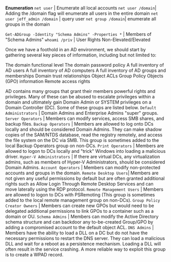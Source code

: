 **Enumeration**
`net user` | Enumerate all local accounts
`net user /domain`| Adding the /domain flag will enumerate all users in the entire domain
`net user jeff_admin /domain` | query user
`net group /domain`| enumerate all groups in the domain

`Get-ADGroup -Identity "Schema Admins" -Properties *` | Members of "Schema Admins"
`whoami /priv` | User Rights Non-Elevated/Elevated

Once we have a foothold in an AD environment, we should start by gathering several key pieces of information, including but not limited to:

The domain functional level
The domain password policy
A full inventory of AD users
A full inventory of AD computers
A full inventory of AD groups and memberships
Domain trust relationships
Object ACLs
Group Policy Objects (GPO) information
Remote access rights

AD contains many groups that grant their members powerful rights and privileges. Many of these can be abused to escalate privileges within a domain and ultimately gain Domain Admin or SYSTEM privileges on a Domain Controller (DC). Some of these groups are listed below.
`Default Administrators` |	Domain Admins and Enterprise Admins "super" groups.
`Server Operators` | Members can modify services, access SMB shares, and backup files.
`Backup Operators` | Members are allowed to log onto DCs locally and should be considered Domain Admins. They can make shadow copies of the SAM/NTDS database, read the registry remotely, and access the file system on the DC via SMB. This group is sometimes added to the local Backup Operators group on non-DCs.
`Print Operators` |	Members are allowed to logon to DCs locally and "trick" Windows into loading a malicious driver.
`Hyper-V Administrators` |	If there are virtual DCs, any virtualization admins, such as members of Hyper-V Administrators, should be considered Domain Admins.
`Account Operators` | Members can modify non-protected accounts and groups in the domain.
`Remote Desktop Users`| Members are not given any useful permissions by default but are often granted additional rights such as Allow Login Through Remote Desktop Services and can move laterally using the RDP protocol.
`Remote Management Users` |	Members are allowed to logon to DCs with PSRemoting (This group is sometimes added to the local remote management group on non-DCs).
`Group Policy Creator Owners` |	Members can create new GPOs but would need to be delegated additional permissions to link GPOs to a container such as a domain or OU.
`Schema Admins`	| Members can modify the Active Directory schema structure and can backdoor any to-be-created Group/GPO by adding a compromised account to the default object ACL.
`DNS Admins` | Members have the ability to load a DLL on a DC but do not have the necessary permissions to restart the DNS server. They can load a malicious DLL and wait for a reboot as a persistence mechanism. Loading a DLL will often result in the service crashing. A more reliable way to exploit this group is to create a WPAD record.